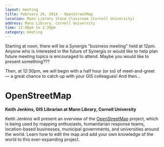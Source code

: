 ```yaml
---
layout: meeting
title: February 26, 2014 - OpenStreetMap
location: Mann Library Stone Classroom (Cornell University)
address: Mann Library, Cornell University
time: 12:00pm to 2:30pm
category: meeting
---
```


Starting at noon, there will be a Synergis "business meeting" held at 12pm.  Anyone who is interested in the future of Synergis or would like to help plan future meeting topics is encouraged to attend.  Maybe you would like to present something???

Then, at 12:30pm, we will begin with a half hour (or so) of meet-and-greet — a great chance to catch up with your GIS colleagues!  And then...

# OpenStreetMap

**Keith Jenkins, GIS Librarian at Mann Library, Cornell University**

Keith Jenkins will present an overview of the [OpenStreetMap](http://openstreetmap.org/) project, which is being used by mapping enthusiasts, humanitarian response teams, location-based businesses, municipal governments, and universities around the world. Learn how to edit the map and add your own knowledge of the world to this ever-expanding project.


